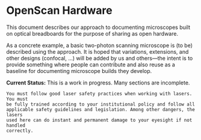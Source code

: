 <!--
This file is part of OpenScan-Hardware
Copyright 2023 OpenScan Contributors
SPDX-License-Identifier: CC-BY-SA-4.0
-->

# OpenScan Hardware

This document describes our approach to documenting microscopes built on
optical breadboards for the purpose of sharing as open hardware.

As a concrete example, a basic two-photon scanning microscope is (to be)
described using the approach. It is hoped that variations, extensions, and
other designs (confocal, ...) will be added by us and others—the intent is to
provide something where people can contribute and also reuse as a baseline for
documenting microscope builds they develop.

**Current Status:** This is a work in progress. Many sections are incomplete.

```{danger}
You must follow good laser safety practices when working with lasers. You must
be fully trained according to your institutional policy and follow all
applicable safety guidelines and legislation. Among other dangers, the lasers
used here can do instant and permanent damage to your eyesight if not handled
correctly.
```

```{tableofcontents}
```

